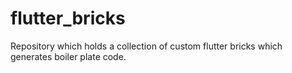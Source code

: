 # flutter_bricks
Repository which holds a collection of custom flutter bricks which generates boiler plate code. 
